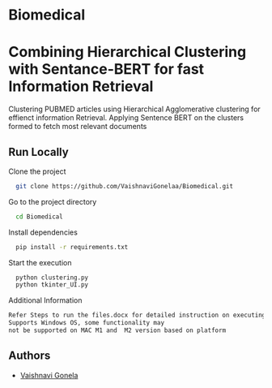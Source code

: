 # Biomedical

# Combining Hierarchical Clustering with Sentance-BERT for fast Information Retrieval 

Clustering PUBMED articles using Hierarchical Agglomerative clustering for effienct information Retrieval.
Applying Sentence BERT on the clusters formed to fetch most relevant documents 


## Run Locally

Clone the project

```bash
  git clone https://github.com/VaishnaviGonelaa/Biomedical.git
```

Go to the project directory

```bash
  cd Biomedical
```

Install dependencies

```bash
  pip install -r requirements.txt
```

Start the execution

```bash
  python clustering.py
  python tkinter_UI.py
```

Additional Information

```bash
Refer Steps to run the files.docx for detailed instruction on executing Files
Supports Windows OS, some functionality may 
not be supported on MAC M1 and  M2 version based on platform
```


## Authors


- [Vaishnavi Gonela](x2020dxw@stfx.ca)